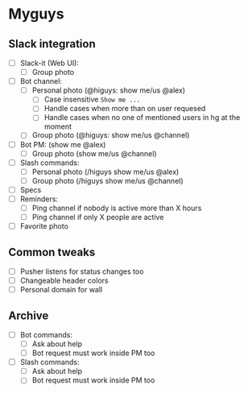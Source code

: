 # Myguys

## Slack integration
- [ ] Slack-it (Web UI):
    - [ ] Group photo
- [ ] Bot channel:
    - [ ] Personal photo (@higuys: show me/us @alex)
        - [ ] Case insensitive `Show me ...`
        - [ ] Handle cases when more than on user requesed
        - [ ] Handle cases when no one of mentioned users in hg at the moment
    - [ ] Group photo (@higuys: show me/us @channel)
- [ ] Bot PM: (show me @alex)
    - [ ] Group photo (show me/us @channel)
- [ ] Slash commands:
    - [ ] Personal photo (/higuys show me/us @alex)
    - [ ] Group photo (/higuys show me/us @channel)
- [ ] Specs
- [ ] Reminders:
    - [ ] Ping channel if nobody is active more than X hours
    - [ ] Ping channel if only X people are active
- [ ] Favorite photo

## Common tweaks
- [ ] Pusher listens for status changes too
- [ ] Changeable header colors
- [ ] Personal domain for wall

## Archive

- [ ] Bot commands:
    - [ ] Ask about help
    - [ ] Bot request must work inside PM too
- [ ] Slash commands:
    - [ ] Ask about help
    - [ ] Bot request must work inside PM too
